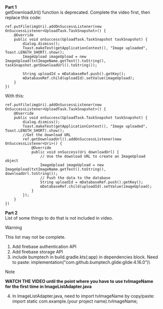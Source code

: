 **Part 1**\
getDownloadUrl() function is deprecated.
Complete the video first, then replace this code:
[^1]:
```
ref.putFile(imgUri).addOnSuccessListener(new OnSuccessListener<UploadTask.TaskSnapshot>() {
    @Override
    public void onSuccess(UploadTask.TaskSnapshot taskSnapshot) {
        dialog.dismiss();
        Toast.makeText(getApplicationContext(), "Image uploaded", Toast.LENGTH_SHORT).show();
        ImageUpload imageUpload = new ImageUpload(txtImageName.getText().toString(), taskSnapshot.getDownloadUrl().toString());

        String uploadId = mDatabaseRef.push().getKey();
        mDatabaseRef.child(uploadId).setValue(imageUpload);
    }
})

```
With this:
```
ref.putFile(imgUri).addOnSuccessListener(new OnSuccessListener<UploadTask.TaskSnapshot>() {
    @Override
    public void onSuccess(UploadTask.TaskSnapshot taskSnapshot) {
        dialog.dismiss();
        Toast.makeText(getApplicationContext(), "Image uploaded", Toast.LENGTH_SHORT).show();
        //Get the download URL
        ref.getDownloadUrl().addOnSuccessListener(new OnSuccessListener<Uri>() {
            @Override
            public void onSuccess(Uri downloadUrl) {
                // Use the download URL to create an ImageUpload object
                ImageUpload imageUpload = new ImageUpload(txtImageName.getText().toString(), downloadUrl.toString());
                // Push the data to the database
                String uploadId = mDatabaseRef.push().getKey();
                mDatabaseRef.child(uploadId).setValue(imageUpload);
            }
        });
    }
})
```

**Part 2**\
List of some things to do that is not included in video. 
>[!WARNING]
>This list may not be complete.
1. Add firebase authentication API
2. Add firebase storage API
3. include bumptech in build.gradle.kts(:app) in dependencies block. Need to paste: implementation("com.github.bumptech.glide:glide:4.16.0")\
>[!NOTE]
>**WATCH THE VIDEO until the point where you have to use tvImageName for the first time in ImageListAdapter.java**
4. In ImageListAdapter.java, need to import tvImageName by copy/paste: import static com.example.(your project name).tvImageName;
